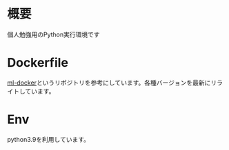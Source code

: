 # 概要

個人勉強用のPython実行環境です

# Dockerfile

[ml-docker](https://github.com/nielsborie/ml-docker/blob/master/Dockerfile)というリポジトリを参考にしています。各種バージョンを最新にリライトしています。

# Env

python3.9を利用しています。